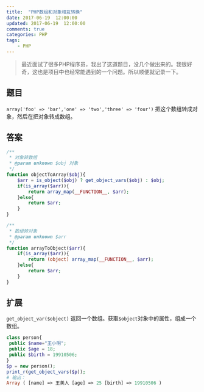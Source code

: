 ```yaml
---
title:  "PHP数组和对象相互转换"
date: 2017-06-19  12:00:00
updated: 2017-06-19  12:00:00
comments: true
categories: PHP
tags:
    - PHP
---
```

> 最近面试了很多PHP程序员，我出了这道题目，没几个做出来的。我很好奇，这也是项目中也经常能遇到的一个问题。所以顺便就记录一下。
 <!-- more -->
## 题目
`array('foo' => 'bar','one' => 'two','three' => 'four')`
把这个数组转成对象，然后在把对象转成数组。

## 答案
```php
/**
 * 对象转数组
 * @param unknown $obj 对象
 */
function objectToArray($obj){
    $arr = is_object($obj) ? get_object_vars($obj) : $obj;
    if(is_array($arr)){
        return array_map(__FUNCTION__, $arr);
    }else{
        return $arr;
    }
}

/**
 * 数组转对象
 * @param unknown $arr
 */
function arrayToObject($arr){
    if(is_array($arr)){
        return (object) array_map(__FUNCTION__, $arr);
    }else{
        return $arr;
    }
}
```
## 扩展
`get_object_var($object)` 返回一个数组。获取`$object`对象中的属性，组成一个数组。
```php
class person{
 public $name="王小明";
 public $age = 18;
 public $birth = 19910506;
}
$p = new person();
print_r(get_object_vars($p));
# 输出：
Array ( [name] => 王美人 [age] => 25 [birth] => 19910506 ) 

```

